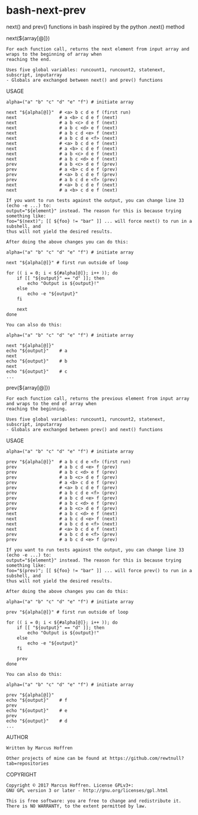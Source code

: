 # bash-next-prev
next() and prev() functions in bash inspired by the python .next() method

next(${array[@]})

	For each function call, returns the next element from input array and wraps to the beginning of array when
	reaching the end.

	Uses five global variables: runcount1, runcount2, statenext, subscript, inputarray
	- Globals are exchanged between next() and prev() functions

USAGE

	alpha=("a" "b" "c" "d" "e" "f") # initiate array

	next "${alpha[@]}"  # <a> b c d e f (first run)
	next                # a <b> c d e f (next)
	next                # a b <c> d e f (next)
	next                # a b c <d> e f (next)
	next                # a b c d <e> f (next)
	next                # a b c d e <f> (next)
	next                # <a> b c d e f (next)
	next                # a <b> c d e f (next)
	next                # a b <c> d e f (next)
	next                # a b c <d> e f (next)
	prev                # a b <c> d e f (prev)
	prev                # a <b> c d e f (prev)
	prev                # <a> b c d e f (prev)
	prev                # a b c d e <f> (prev)
	next                # <a> b c d e f (next)
	next                # a <b> c d e f (next)

	If you want to run tests against the output, you can change line 33 (echo -e ...) to:
	output="${element}" instead. The reason for this is because trying something like:
	foo="$(next)"; [[ ${foo} != "bar" ]] ... will force next() to run in a subshell, and
	thus will not yield the desired results.
	
	After doing the above changes you can do this:
	
	alpha=("a" "b" "c" "d" "e" "f") # initiate array

	next "${alpha[@]}" # first run outside of loop

	for (( i = 0; i < ${#alpha[@]}; i++ )); do
		if [[ "${output}" == "d" ]]; then
			echo "Output is ${output}!"
		else
			echo -e "${output}"
		fi

		next
	done

	You can also do this:
	
	alpha=("a" "b" "c" "d" "e" "f") # initiate array

	next "${alpha[@]}"
	echo "${output}"	# a
	next
	echo "${output}"	# b
	next
	echo "${output}"	# c
	...

prev(${array[@]})

	For each function call, returns the previous element from input array and wraps to the end of array when
	reaching the beginning.

	Uses five global variables: runcount1, runcount2, statenext, subscript, inputarray
	- Globals are exchanged between prev() and next() functions

USAGE

	alpha=("a" "b" "c" "d" "e" "f") # initiate array

	prev "${alpha[@]}"  # a b c d e <f> (first run)
	prev                # a b c d <e> f (prev)
	prev                # a b c <d> e f (prev)
	prev                # a b <c> d e f (prev)
	prev                # a <b> c d e f (prev)
	prev                # <a> b c d e f (prev)
	prev                # a b c d e <f> (prev)
	prev                # a b c d <e> f (prev)
	prev                # a b c <d> e f (prev)
	prev                # a b <c> d e f (prev)
	next                # a b c <d> e f (next)
	next                # a b c d <e> f (next)
	next                # a b c d e <f> (next)
	next                # <a> b c d e f (next)
	prev                # a b c d e <f> (prev)
	prev                # a b c d <e> f (prev)

	If you want to run tests against the output, you can change line 33 (echo -e ...) to:
	output="${element}" instead. The reason for this is because trying something like:
	foo="$(prev)"; [[ ${foo} != "bar" ]] ... will force prev() to run in a subshell, and
	thus will not yield the desired results.
	
	After doing the above changes you can do this:
	
	alpha=("a" "b" "c" "d" "e" "f") # initiate array

	prev "${alpha[@]}" # first run outside of loop

	for (( i = 0; i < ${#alpha[@]}; i++ )); do
		if [[ "${output}" == "d" ]]; then
			echo "Output is ${output}!"
		else
			echo -e "${output}"
		fi

		prev
	done

	You can also do this:
	
	alpha=("a" "b" "c" "d" "e" "f") # initiate array

	prev "${alpha[@]}"
	echo "${output}"	# f
	prev
	echo "${output}"	# e
	prev
	echo "${output}"	# d
	...

AUTHOR

	Written by Marcus Hoffren

	Other projects of mine can be found at https://github.com/rewtnull?tab=repositories

COPYRIGHT

	Copyright © 2017 Marcus Hoffren. License GPLv3+:
	GNU GPL version 3 or later - http://gnu.org/licenses/gpl.html

	This is free software: you are free to change and redistribute it.
	There is NO WARRANTY, to the extent permitted by law.

